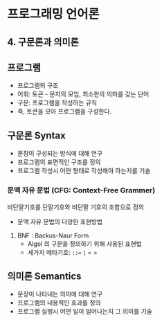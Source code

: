# 프로그래밍 언어론
## 4. 구문론과 의미론

## 프로그램
- 프로그램의 구조
- 어휘: 토큰 - 문자의 모임, 최소한의 의미를 갖는 단어
- 구문: 프로그램을 작성하는 규칙
- 즉, 토큰을 모아 프로그램을 구성한다.

## 구문론 Syntax
- 문장이 구성되는 방식에 대해 연구
- 프로그램의 표면적인 구조를 정의
- 프로그램 작성시 어떤 형태로 작성해야 하는지를 기술

### 문맥 자유 문법 (CFG: Context-Free Grammer)
비단말기호를 단말기호와 비단말 기호의 조합으로 정의

- 문맥 자유 문법의 다양한 표현방법
1. BNF : Backus-Naur Form
   - Algol 의 구문을 정의하기 위해 사용된 표현법
   - 세가지 메타기호: `::=` `|` `< >`

## 의미론 Semantics
- 문장이 나타내는 의미에 대해 연구
- 프로그램의 내용적인 효과를 정의
- 프로그램 실행시 어떤 일이 일어나는지 그 의미를 기술




